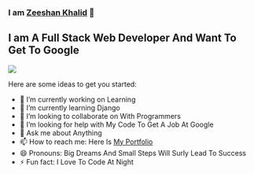 ### I am [Zeeshan Khalid][website] 👋
## I am A Full Stack Web Developer And Want To Get To Google

![](https://visitor-badge.glitch.me/badge?page_id=zeeshanthedev590) 

Here are some ideas to get you started:

- 🔭 I’m currently working on Learning 
- 🌱 I’m currently learning Django
- 👯 I’m looking to collaborate on With Programmers
- 🤔 I’m looking for help with My Code To Get A Job At Google
- 💬 Ask me about Anything 
- 📫 How to reach me: Here Is [My Portfolio][website]
- 😄 Pronouns: Big Dreams And Small Steps Will Surly Lead To Success
- ⚡ Fun fact: I Love To Code At Night 





[website]: [https://portfolio-d3f7e.web.app/](https://personal-portfolio-website-zeeshanthedev590.vercel.app/)
[youtube]: https://www.youtube.com/channel/UC62mdNLSEO0qqI7vy9YMJOw
